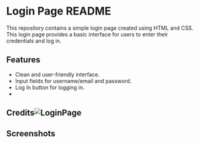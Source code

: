# Login Page README

This repository contains a simple login page created using HTML and CSS. This login page provides a basic interface for users to enter their credentials and log in.

## Features

- Clean and user-friendly interface.
- Input fields for username/email and password.
- Log In button for logging in.
- 
## Credits![LoginPage](https://github.com/rajeshkumarmbr/shivaniwork/assets/100369490/cdc92b02-49f0-4ba8-a666-e7f41280b45a)

## Screenshots



